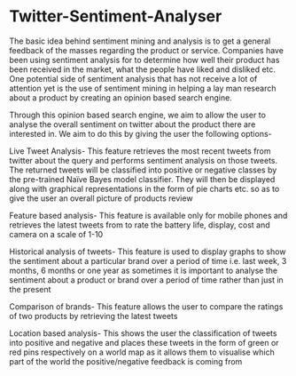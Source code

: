 Twitter-Sentiment-Analyser
==========================

The basic idea behind sentiment mining and analysis is to get a general feedback of the masses regarding the product or service. Companies have been using sentiment analysis for to determine how well their product has been received in the market, what the people have liked and disliked etc. One potential side of sentiment analysis that has not receive a lot of attention yet is the use of sentiment mining in helping a lay man research about a product by creating an opinion based search engine.


Through this opinion based search engine, we aim to allow the user to analyse the overall sentiment on twitter about the product there are interested in. We aim to do this by giving the user the following options-
  
Live Tweet Analysis- This feature retrieves the most recent tweets from twitter about the query and performs sentiment analysis on those tweets. The returned tweets will be classified into positive or negative classes by the pre-trained Naïve Bayes model classifier. They will then be displayed along with graphical representations in the form of pie charts etc. so as to give the user an overall picture of products review
  
Feature based analysis- This feature is available only for mobile phones and retrieves the latest tweets from to rate the     battery life, display, cost and camera on a scale of 1-10
  
Historical analysis of tweets- This feature is used to display graphs to show the sentiment about a particular brand over a period of time i.e. last week, 3 months, 6 months or one year as sometimes it is important to analyse the sentiment about a product or brand over a period of time rather than just in the present
  
Comparison of brands- This feature allows the user to compare the ratings of two products by retrieving the latest tweets
  
Location based analysis- This shows the user the classification of tweets into positive and negative and places these tweets in the form of green or red pins respectively on a world map as it allows them to visualise which part of the world the positive/negative feedback is coming from
  
